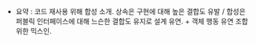 * 요약 : 코드 재사용 위해 합성 소개. 상속은 구현에 대해 높은 결합도 유발 / 합성은 퍼블릭 인터페이스에 대해 느슨한 결합도 유지로 설계 유연. + 객체 행동 유연 조합 위한 믹스인.